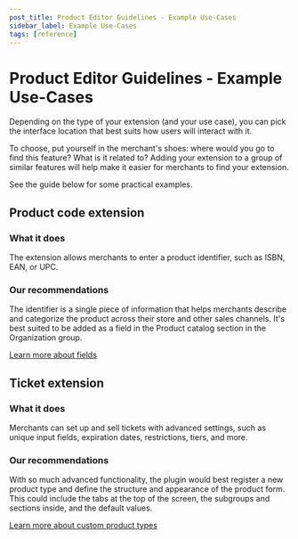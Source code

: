 ```yaml
---
post_title: Product Editor Guidelines - Example Use-Cases
sidebar_label: Example Use-Cases
tags: [reference]
---
```


# Product Editor Guidelines - Example Use-Cases

Depending on the type of your extension (and your use case), you can pick the interface location that best suits how users will interact with it.

To choose, put yourself in the merchant's shoes: where would you go to find this feature? What is it related to? Adding your extension to a group of similar features will help make it easier for merchants to find your extension.

See the guide below for some practical examples.

## Product code extension

### What it does

The extension allows merchants to enter a product identifier, such as ISBN, EAN, or UPC.

### Our recommendations

The identifier is a single piece of information that helps merchants describe and categorize the product across their store and other sales channels. It's best suited to be added as a field in the Product catalog section in the Organization group.

[Learn more about fields](./product-editor-form-fields.md)

## Ticket extension

### What it does

Merchants can set up and sell tickets with advanced settings, such as unique input fields, expiration dates, restrictions, tiers, and more.

### Our recommendations

With so much advanced functionality, the plugin would best register a new product type and define the structure and appearance of the product form. This could include the tabs at the top of the screen, the subgroups and sections inside, and the default values.

[Learn more about custom product types](./product-editor-form-custom-product-types.md)
